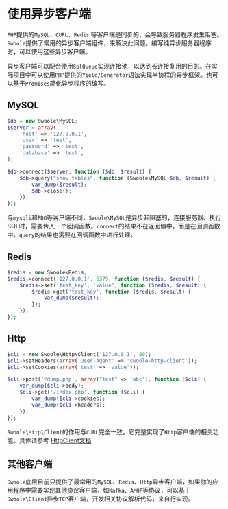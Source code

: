 # 使用异步客户端

 `PHP`提供的`MySQL`、`CURL`、`Redis` 等客户端是同步的，会导致服务器程序发生阻塞。`Swoole`提供了常用的异步客户端组件，来解决此问题。编写纯异步服务器程序时，可以使用这些异步客户端。

异步客户端可以配合使用`SplQueue`实现连接池，以达到长连接复用的目的。在实际项目中可以使用`PHP`提供的`Yield/Generator`语法实现半协程的异步框架。也可以基于`Promises`简化异步程序的编写。

MySQL
----
```php
$db = new Swoole\MySQL;
$server = array(
    'host' => '127.0.0.1',
    'user' => 'test',
    'password' => 'test',
    'database' => 'test',
);

$db->connect($server, function ($db, $result) {
    $db->query("show tables", function (Swoole\MySQL $db, $result) {
		var_dump($result);
		$db->close();
    });
});
```

与`mysqli`和`PDO`等客户端不同，`Swoole\MySQL`是异步非阻塞的，连接服务器、执行SQL时，需要传入一个回调函数。`connect`的结果不在返回值中，而是在回调函数中。`query`的结果也需要在回调函数中进行处理。

Redis
----
```php
$redis = new Swoole\Redis;
$redis->connect('127.0.0.1', 6379, function ($redis, $result) {
    $redis->set('test_key', 'value', function ($redis, $result) {
        $redis->get('test_key', function ($redis, $result) {
            var_dump($result);
        });
    });
});
```

Http
---
```php
$cli = new Swoole\Http\Client('127.0.0.1', 80);
$cli->setHeaders(array('User-Agent' => 'swoole-http-client'));
$cli->setCookies(array('test' => 'value'));

$cli->post('/dump.php', array("test" => 'abc'), function ($cli) {
    var_dump($cli->body);
    $cli->get('/index.php', function ($cli) {
        var_dump($cli->cookies);
        var_dump($cli->headers);
    });
});
```

`Swoole\Http\Client`的作用与`CURL`完全一致，它完整实现了`Http`客户端的相关功能。具体请参考 [HttpClient文档](https://wiki.swoole.com/wiki/page/p-http_client.html)

其他客户端
----
`Swoole`底层目前只提供了最常用的`MySQL`、`Redis`、`Http`异步客户端，如果你的应用程序中需要实现其他协议客户端，如`Kafka`、`AMQP`等协议，可以基于`Swoole\Client`异步`TCP`客户端，开发相关协议解析代码，来自行实现。
